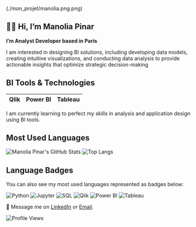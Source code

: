 (./mon_projet/manolia.png.png)

## 👋🏼 **Hi, I’m Manolia Pinar**

**I’m Analyst Developer based in Paris**

I am interested in designing BI solutions, including developing data models, creating intuitive visualizations, and conducting data analysis to provide actionable insights that optimize strategic decision-making

## BI Tools & Technologies

|     Qlik     |   Power BI   |   Tableau    | 
|--------------|--------------|--------------|

I am currently learning to perfect my skills in analysis and application design using BI tools.

## Most Used Languages

![Manolia Pinar's GitHub Stats](https://github-readme-stats.vercel.app/api?username=manoliapinar&show_icons=true&theme=tokyonight&hide_border=true)
![Top Langs](https://github-readme-stats.vercel.app/api/top-langs/?username=manoliapinar&theme=tokyonight&hide_border=true&include_all_commits=true&count_private=true)

## Language Badges

You can also see my most used languages represented as badges below:

![Python](https://img.shields.io/badge/Python-3776AB?style=flat&logo=python&logoColor=white)
![Jupyter](https://img.shields.io/badge/Jupyter-F37626?style=flat&logo=jupyter&logoColor=white)
![SQL](https://img.shields.io/badge/SQL-4479A1?style=flat&logo=postgresql&logoColor=white)
![Qlik](https://img.shields.io/badge/Qlik-00B3E6?style=flat&logo=qlik&logoColor=white)
![Power BI](https://img.shields.io/badge/Power%20BI-F2C811?style=flat&logo=power-bi&logoColor=black)
![Tableau](https://img.shields.io/badge/Tableau-E97627?style=flat&logo=tableau&logoColor=white)


📨 Message me on [LinkedIn](https://www.linkedin.com/in/manolia-pinar/) or [Email](mailto:anoliapinar@gmail.com).

![Profile Views](https://komarev.com/ghpvc/?username=manoliapinar)


<!---
manoliapinar/manoliapinar is a ✨ special ✨ repository because its `README.md` (this file) appears on your GitHub profile.
You can click the Preview link to take a look at your changes.
--->

